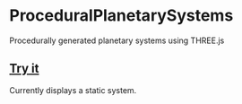 # ProceduralPlanetarySystems
Procedurally generated planetary systems using THREE.js

## [Try it](https://everkalle.github.io/ProceduralPlanetarySystems/)
Currently displays a static system.
